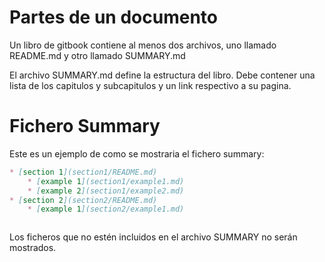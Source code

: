 # Partes de un documento

Un libro de gitbook contiene al menos dos archivos, uno llamado README.md y otro llamado SUMMARY.md

El archivo SUMMARY.md define la estructura del libro. Debe contener una lista de los capitulos y subcapitulos y un link respectivo a su pagina.

# Fichero Summary

Este es un ejemplo de como se mostraria el fichero summary:


  ```markdown
  * [section 1](section1/README.md)
      * [example 1](section1/example1.md)
      * [example 2](section1/example2.md)
  * [section 2](section2/README.md)
      * [example 1](section2/example1.md)



  ```

Los ficheros que no estén incluidos en el archivo SUMMARY no serán mostrados.


